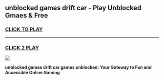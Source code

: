 
## unblocked games drift car - Play Unblocked Gmaes & Free
<h3>
<a href="https://news.freeplayer.one?title=unblocked_games_drift_car&ref=23F">CLICK TO PLAY</a></h3>
<hr>

<h3>
<a href="https://news.freeplayer.one?title=unblocked_games_drift_car&ref=23F">CLICK 2 PLAY</a>
  
</h3>

<a href="https://news.freeplayer.one?title=unblocked_games_drift_car&ref=23F/"><img src="https://clearcache.store/games.png"></a>


**unblocked games drift car games unblocked: Your Gateway to Fun and Accessible Online Gaming**
